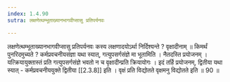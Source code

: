 ```yaml
---
index: 1.4.90
sutra: लक्षणेत्थम्भूताख्यानभागवीप्सासु प्रतिपर्यनवः

---
```

 लक्षणेत्थम्भूताख्यानभागवीप्सासु प्रतिपर्यनवः कस्य लक्षणादयोऽर्था निर्दिश्यन्ते ? वृक्षादीनाम् ॥ किमर्थं पुनरिदमुच्यते ? कर्मप्रवचनीयसंज्ञा यथा स्यात्, गत्युपसर्गसंज्ञे मा भूतामिति । नैतदस्ति प्रयोजनम् । यत्क्रियायुक्तास्तं प्रति गत्युपसर्गसंज्ञे भवतो न च वृक्षादीन्प्रति क्रियायोगः । इदं तर्हि प्रयोजनम्, द्वितीया यथा स्यात्  -  कर्मप्रवचनीययुक्ते द्वितीया [[2.3.8]] इति । वृक्षं प्रति विद्योतते वृक्षमनु विद्योतते इति ॥ 90 ॥ 